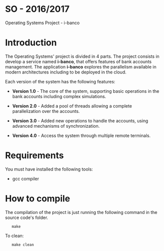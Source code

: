 # SO - 2016/2017
Operating Systems Project - i-banco

# Introduction
The Operating Systems' project is divided in 4 parts. The project consists in develop a service named **i-banco**, that offers features of bank accounts management. The application **i-banco** explores the parallelism available in modern architectures including to be deployed in the cloud.

Each version of the system has the following features:

- **Version 1.0** -
 The core of the system, supporting basic operations in the bank accounts including complex simulations.

- **Version 2.0** -
 Added a pool of threads allowing a complete parallelization over the accounts.

- **Version 3.0** -
 Added new operations to handle the accounts, using advanced mechanisms of synchronization.

- **Version 4.0** -
 Access the system through multiple remote terminals.

 # Requirements
 You must have installed the following tools:

 - gcc compiler

 # How to compile
 The compilation of the project is just running the following command in the source code's folder.

 ```
    make
 ```

To clean:
 ```
    make clean
 ```